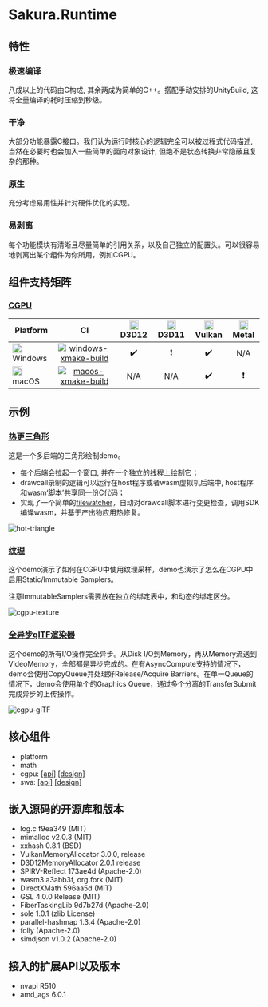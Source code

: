 # Sakura.Runtime

## 特性
### 极速编译
八成以上的代码由C构成, 其余两成为简单的C++。搭配手动安排的UnityBuild, 这将全量编译的耗时压缩到秒级。

### 干净
大部分功能暴露C接口。我们认为运行时核心的逻辑完全可以被过程式代码描述, 当然在必要时也会加入一些简单的面向对象设计, 但绝不是状态转换非常隐蔽且复杂的那种。

### 原生
充分考虑易用性并针对硬件优化的实现。

### 易剥离
每个功能模块有清晰且尽量简单的引用关系，以及自己独立的配置头。可以很容易地剥离出某个组件为你所用，例如CGPU。

## 组件支持矩阵

### [CGPU](include/cgpu/README.md)

| Platform | CI | <img src="https://media.githubusercontent.com/media/SakuraEngine/Sakura.Resources/main/platform-icons/DirectX12U.png" height="18" /> D3D12 | <img src="https://media.githubusercontent.com/media/SakuraEngine/Sakura.Resources/main/platform-icons/DirectX11.png" height="18" />D3D11 | <img src="https://media.githubusercontent.com/media/SakuraEngine/Sakura.Resources/main/platform-icons/Vulkan.png" height="18" />Vulkan |<img src="https://media.githubusercontent.com/media/SakuraEngine/Sakura.Resources/main/platform-icons/Metal.png" height="18" />Metal |
|----------|:--:|:-----:|:-----:|:------:|:-----:|
| <img src="https://media.githubusercontent.com/media/SakuraEngine/Sakura.Resources/main/platform-icons/Windows.png" height="20" /> Windows | [![windows-xmake-build](https://github.com/SakuraEngine/Sakura.Runtime/actions/workflows/ci-xmake-windows.yml/badge.svg)](https://github.com/SakuraEngine/Sakura.Runtime/actions/workflows/ci-xmake-windows.yml) | :heavy_check_mark: | :heavy_exclamation_mark: | :heavy_check_mark: | N/A |
| <img src="https://media.githubusercontent.com/media/SakuraEngine/Sakura.Resources/main/platform-icons/MacOS.png" height="20" /> macOS | [![macos-xmake-build](https://github.com/SakuraEngine/Sakura.Runtime/actions/workflows/ci-xmake-macos.yml/badge.svg)](https://github.com/SakuraEngine/Sakura.Runtime/actions/workflows/ci-xmake-macos.yml) | N/A | N/A | :heavy_check_mark: | :heavy_exclamation_mark: |

## 示例
### [热更三角形](samples/hot-triangle)
这是一个多后端的三角形绘制demo。
- 每个后端会拉起一个窗口, 并在一个独立的线程上绘制它；
- drawcall录制的逻辑可以运行在host程序或者wasm虚拟机后端中, host程序和wasm‘脚本’共享[同一份C代码](samples/hot-triangle/triangle_module.wa.c)；
- 实现了一个简单的[filewatcher](samples/hot-triangle/hot_wasm.cpp)，自动对drawcall脚本进行变更检查，调用SDK编译wasm，并基于产出物应用热修复。

![hot-triangle](https://media.githubusercontent.com/media/SakuraEngine/Sakura.Resources/main/showcase/hot-triangle.gif)

### [纹理](samples/cgpu-texture)
这个demo演示了如何在CGPU中使用纹理采样，demo也演示了怎么在CGPU中启用Static/Immutable Samplers。

注意ImmutableSamplers需要放在独立的绑定表中，和动态的绑定区分。

![cgpu-texture](https://media.githubusercontent.com/media/SakuraEngine/Sakura.Resources/main/showcase/cgpu-texture.png)

### [全异步glTF渲染器](samples/cgpu-3d)
这个demo的所有I/O操作完全异步。从Disk I/O到Memory，再从Memory流送到VideoMemory，全部都是异步完成的。在有AsyncCompute支持的情况下，demo会使用CopyQueue并处理好Release/Acquire Barriers。在单一Queue的情况下，demo会使用单个的Graphics Queue，通过多个分离的TransferSubmit完成异步的上传操作。

![cgpu-glTF](https://media.githubusercontent.com/media/SakuraEngine/Sakura.Resources/main/showcase/AsyncGLTF.gif)

## 核心组件
- platform
- math
- cgpu: [[api]](include/cgpu/api.h) [[design]](include/cgpu/README.md)
- swa: [[api]](include/wasm/api.h) [[design]](include/wasm/README.md)

## 嵌入源码的开源库和版本
- log.c f9ea349 (MIT)
- mimalloc v2.0.3 (MIT)
- xxhash 0.8.1 (BSD)
- VulkanMemoryAllocator 3.0.0, release
- D3D12MemoryAllocator 2.0.1 release
- SPIRV-Reflect 173ae4d (Apache-2.0)
- wasm3 a3abb3f, org.fork (MIT)
- DirectXMath 596aa5d (MIT)
- GSL 4.0.0 Release (MIT)
- FiberTaskingLib 9d7b27d (Apache-2.0)
- sole 1.0.1 (zlib License)
- parallel-hashmap 1.3.4 (Apache-2.0)
- folly (Apache-2.0)
- simdjson v1.0.2 (Apache-2.0)

## 接入的扩展API以及版本
- nvapi R510
- amd_ags 6.0.1